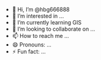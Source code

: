 - 👋 Hi, I’m @hbg666888
- 👀 I’m interested in ...
- 🌱 I’m currently learning GIS
- 💞️ I’m looking to collaborate on ...
- 📫 How to reach me ...
- 😄 Pronouns: ...
- ⚡ Fun fact: ...

<!---
hbg666888/hbg666888 is a ✨ special ✨ repository because its `README.md` (this file) appears on your GitHub profile.
You can click the Preview link to take a look at your changes.
--->
